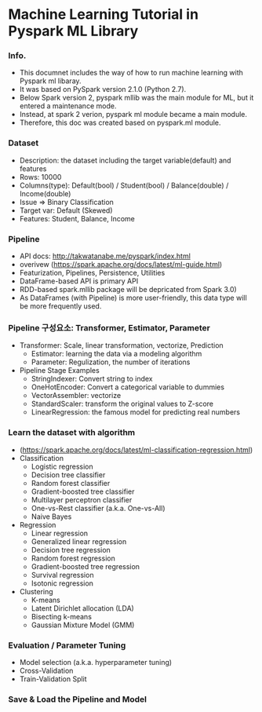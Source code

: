 # Machine Learning Tutorial in Pyspark ML Library

### Info.
  - This documnet includes the way of how to run machine learning with Pyspark ml libaray. 
  - It was based on PySpark version 2.1.0 (Python 2.7). 
  - Below Spark version 2, pyspark mllib was the main module for ML, but it entered a maintenance mode.
  - Instead, at spark 2 verion, pyspark ml module became a main module. 
  - Therefore, this doc was created based on pyspark.ml module.

### Dataset
  - Description: the dataset including the target variable(default) and features
  - Rows: 10000
  - Columns(type): Default(bool) / Student(bool) / Balance(double) / Income(double)
  - Issue => Binary Classification
  - Target var: Default (Skewed)
  - Features: Student, Balance, Income

### Pipeline
  - API docs: http://takwatanabe.me/pyspark/index.html
  - overivew (https://spark.apache.org/docs/latest/ml-guide.html)
  - Featurization, Pipelines, Persistence, Utilities
  - DataFrame-based API is primary API 
  - RDD-based spark.mllib package will be depricated from Spark 3.0)
  - As DataFrames (with Pipeline) is more user-friendly, this data type will be more frequently used.
  
### Pipeline 구성요소: Transformer, Estimator, Parameter
  - Transformer: Scale, linear transformation, vectorize, Prediction
    - Estimator: learning the data via a modeling algorithm
    - Parameter: Regulization, the number of iterations
  - Pipeline Stage Examples
    - StringIndexer: Convert string to index
    - OneHotEncoder: Convert a categorical variable to dummies
    - VectorAssembler: vectorize
    - StandardScaler: transform the original values to Z-score
    - LinearRegression: the famous model for predicting real numbers

### Learn the dataset with algorithm
  - (https://spark.apache.org/docs/latest/ml-classification-regression.html)
  - Classification
    - Logistic regression
    - Decision tree classifier
    - Random forest classifier
    - Gradient-boosted tree classifier
    - Multilayer perceptron classifier
    - One-vs-Rest classifier (a.k.a. One-vs-All)
    - Naive Bayes
  - Regression
    - Linear regression
    - Generalized linear regression
    - Decision tree regression
    - Random forest regression
    - Gradient-boosted tree regression
    - Survival regression
    - Isotonic regression
  - Clustering
    - K-means
    - Latent Dirichlet allocation (LDA)
    - Bisecting k-means
    - Gaussian Mixture Model (GMM)

### Evaluation / Parameter Tuning
  - Model selection (a.k.a. hyperparameter tuning)
  - Cross-Validation
  - Train-Validation Split
  
### Save & Load the Pipeline and Model
